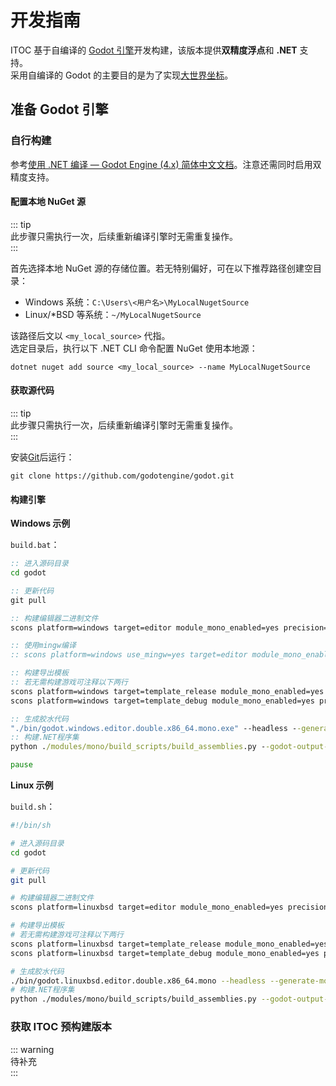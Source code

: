 # 开发指南

ITOC 基于自编译的 [Godot 引擎](https://godotengine.org/)开发构建，该版本提供**双精度浮点**和 **.NET** 支持。  
采用自编译的 Godot 的主要目的是为了实现[大世界坐标](https://docs.godotengine.org/zh-cn/4.x/tutorials/physics/large_world_coordinates.html)。

## 准备 Godot 引擎

### 自行构建

参考[使用 .NET 编译 — Godot Engine (4.x) 简体中文文档](https://docs.godotengine.org/zh-cn/4.x/contributing/development/compiling/compiling_with_dotnet.html)。注意还需同时启用双精度支持。

#### 配置本地 NuGet 源

::: tip  
此步骤只需执行一次，后续重新编译引擎时无需重复操作。  
:::

首先选择本地 NuGet 源的存储位置。若无特别偏好，可在以下推荐路径创建空目录：

- Windows 系统：`C:\Users\<用户名>\MyLocalNugetSource`
- Linux/\*BSD 等系统：`~/MyLocalNugetSource`

该路径后文以 `<my_local_source>` 代指。  
选定目录后，执行以下 .NET CLI 命令配置 NuGet 使用本地源：

```shell
dotnet nuget add source <my_local_source> --name MyLocalNugetSource
```

#### 获取源代码

::: tip  
此步骤只需执行一次，后续重新编译引擎时无需重复操作。  
:::

安装[Git](https://git-scm.com/)后运行：

```shell
git clone https://github.com/godotengine/godot.git
```

#### 构建引擎

**Windows 示例**

`build.bat`：

```bat
:: 进入源码目录
cd godot

:: 更新代码
git pull

:: 构建编辑器二进制文件
scons platform=windows target=editor module_mono_enabled=yes precision=double

:: 使用mingw编译
:: scons platform=windows use_mingw=yes target=editor module_mono_enabled=yes precision=double

:: 构建导出模板
:: 若无需构建游戏可注释以下两行
scons platform=windows target=template_release module_mono_enabled=yes precision=double
scons platform=windows target=template_debug module_mono_enabled=yes precision=double

:: 生成胶水代码
"./bin/godot.windows.editor.double.x86_64.mono.exe" --headless --generate-mono-glue modules/mono/glue
:: 构建.NET程序集
python ./modules/mono/build_scripts/build_assemblies.py --godot-output-dir=./bin --push-nupkgs-local <my_local_source> --precision=double

pause
```

**Linux 示例**

`build.sh`：

```sh
#!/bin/sh

# 进入源码目录
cd godot

# 更新代码
git pull

# 构建编辑器二进制文件
scons platform=linuxbsd target=editor module_mono_enabled=yes precision=double

# 构建导出模板
# 若无需构建游戏可注释以下两行
scons platform=linuxbsd target=template_release module_mono_enabled=yes precision=double
scons platform=linuxbsd target=template_debug module_mono_enabled=yes precision=double

# 生成胶水代码
./bin/godot.linuxbsd.editor.double.x86_64.mono --headless --generate-mono-glue modules/mono/glue
# 构建.NET程序集
python ./modules/mono/build_scripts/build_assemblies.py --godot-output-dir=./bin --push-nupkgs-local <my_local_source> --precision=double
```

### 获取 ITOC 预构建版本

::: warning  
待补充  
:::
